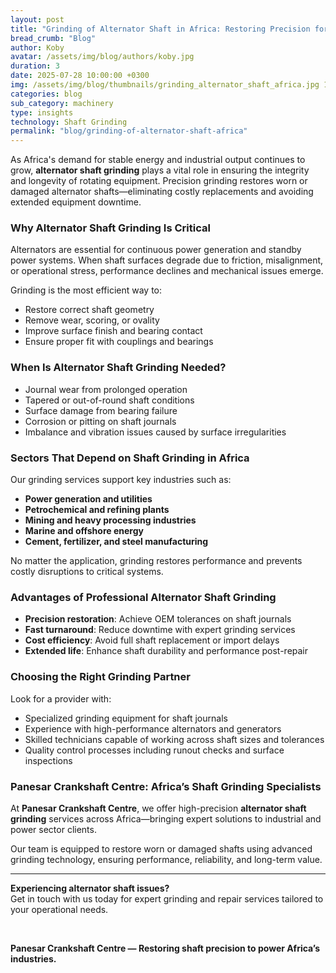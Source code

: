 ```yaml
---
layout: post
title: "Grinding of Alternator Shaft in Africa: Restoring Precision for Reliable Power"
bread_crumb: "Blog"
author: Koby
avatar: /assets/img/blog/authors/koby.jpg
duration: 3
date: 2025-07-28 10:00:00 +0300
img: /assets/img/blog/thumbnails/grinding_alternator_shaft_africa.jpg 1x, /assets/img/blog/thumbnails/280725b.jpg 2x
categories: blog
sub_category: machinery
type: insights
technology: Shaft Grinding
permalink: "blog/grinding-of-alternator-shaft-africa"
---
```


As Africa's demand for stable energy and industrial output continues to grow, **alternator shaft grinding** plays a vital role in ensuring the integrity and longevity of rotating equipment. Precision grinding restores worn or damaged alternator shafts—eliminating costly replacements and avoiding extended equipment downtime.

### **Why Alternator Shaft Grinding Is Critical**

Alternators are essential for continuous power generation and standby power systems. When shaft surfaces degrade due to friction, misalignment, or operational stress, performance declines and mechanical issues emerge.

Grinding is the most efficient way to:

- Restore correct shaft geometry  
- Remove wear, scoring, or ovality  
- Improve surface finish and bearing contact  
- Ensure proper fit with couplings and bearings  

### **When Is Alternator Shaft Grinding Needed?**

- Journal wear from prolonged operation  
- Tapered or out-of-round shaft conditions  
- Surface damage from bearing failure  
- Corrosion or pitting on shaft journals  
- Imbalance and vibration issues caused by surface irregularities  

### **Sectors That Depend on Shaft Grinding in Africa**

Our grinding services support key industries such as:

- **Power generation and utilities**  
- **Petrochemical and refining plants**  
- **Mining and heavy processing industries**  
- **Marine and offshore energy**  
- **Cement, fertilizer, and steel manufacturing**  

No matter the application, grinding restores performance and prevents costly disruptions to critical systems.

### **Advantages of Professional Alternator Shaft Grinding**

- **Precision restoration**: Achieve OEM tolerances on shaft journals  
- **Fast turnaround**: Reduce downtime with expert grinding services  
- **Cost efficiency**: Avoid full shaft replacement or import delays  
- **Extended life**: Enhance shaft durability and performance post-repair  

### **Choosing the Right Grinding Partner**

Look for a provider with:

- Specialized grinding equipment for shaft journals  
- Experience with high-performance alternators and generators  
- Skilled technicians capable of working across shaft sizes and tolerances  
- Quality control processes including runout checks and surface inspections  

### **Panesar Crankshaft Centre: Africa’s Shaft Grinding Specialists**

At **Panesar Crankshaft Centre**, we offer high-precision **alternator shaft grinding** services across Africa—bringing expert solutions to industrial and power sector clients.

Our team is equipped to restore worn or damaged shafts using advanced grinding technology, ensuring performance, reliability, and long-term value.

---

**Experiencing alternator shaft issues?**  
Get in touch with us today for expert grinding and repair services tailored to your operational needs.

<br>

**Panesar Crankshaft Centre — Restoring shaft precision to power Africa’s industries.**

